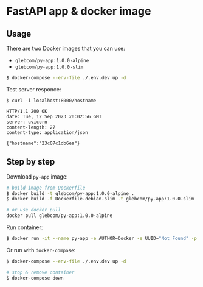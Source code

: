 # FastAPI app & docker image

## Usage

There are two Docker images that you can use:

- `glebcom/py-app:1.0.0-alpine`
- `glebcom/py-app:1.0.0-slim`

```bash
$ docker-compose --env-file ./.env.dev up -d
```

Test server responce:

```console
$ curl -i localhost:8000/hostname
```

```
HTTP/1.1 200 OK
date: Tue, 12 Sep 2023 20:02:56 GMT
server: uvicorn
content-length: 27
content-type: application/json

{"hostname":"23c07c1db6ea"}
```

## Step by step

Download `py-app` image:

```bash
# build image from Dockerfile
$ docker build -t glebcom/py-app:1.0.0-alpine .
$ docker build -f Dockerfile.debian-slim -t glebcom/py-app:1.0.0-slim .

# or use docker pull
docker pull glebcom/py-app:1.0.0-alpine
```

Run container:

```bash
$ docker run -it --name py-app -e AUTHOR=Docker -e UUID="Not Found" -p 8000:8000 -d --rm glebcom/py-app:1.0.0-alpine
```

Or run with `docker-compose`:

```bash
$ docker-compose --env-file ./.env.dev up -d

# stop & remove container
$ docker-compose down
```
